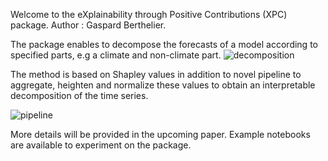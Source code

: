 Welcome to the eXplainability through Positive Contributions (XPC) package.
Author : Gaspard Berthelier.

The package enables to decompose the forecasts of a model according to specified parts, e.g a climate and non-climate part.
![decomposition](https://github.com/user-attachments/assets/ff3ca909-2483-4d99-a11b-cbf8953bb090)

The method is based on Shapley values in addition to novel pipeline to aggregate, heighten and normalize these values to obtain an interpretable decomposition of the time series.

![pipeline](https://github.com/user-attachments/assets/d7f3422e-7d66-4ab6-a704-ec8f2e5ea0f5)

More details will be provided in the upcoming paper. Example notebooks are available to experiment on the package.
